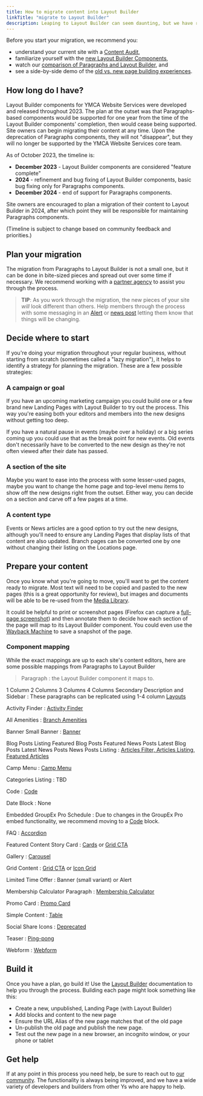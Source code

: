 ```yaml
---
title: How to migrate content into Layout Builder
linkTitle: "migrate to Layout Builder"
description: Leaping to Layout Builder can seem daunting, but we have resources to help.
---
```


Before you start your migration, we recommend you:

- understand your current site with a [Content Audit](../content-audit),
- familiarize yourself with the [new Layout Builder Components](../../user-documentation/layout-builder/),
- watch our [comparison of Paragraphs and Layout Builder](https://youtu.be/YdYaYE0bd6w?t=794&si=xPvRoLM0O-VxABDZ), and
- see a side-by-side demo of the [old vs. new page building experiences](https://youtu.be/jrRY3q2lP4s).

## How long do I have?

Layout Builder components for YMCA Website Services were developed and released throughout 2023. The plan at the outset was that Paragraphs-based components would be supported for one year from the time of the Layout Builder components' completion, then would cease being supported. Site owners can begin migrating their content at any time. Upon the deprecation of Paragraphs components, they will not "disappear", but they will no longer be supported by the YMCA Website Services core team.

As of October 2023, the timeline is:

- **December 2023** -  Layout Builder components are considered "feature complete"
- **2024** - refinement and bug fixing of Layout Builder components, basic bug fixing only for Paragraphs components.
- **December 2024** - end of support for Paragraphs components.

Site owners are encouraged to plan a migration of their content to Layout Builder in 2024, after which point they will be responsible for maintaining Paragraphs components.

(Timeline is subject to change based on community feedback and priorities.)

## Plan your migration

The migration from Paragraphs to Layout Builder is not a small one, but it can be done in bite-sized pieces and spread out over some time if necessary. We recommend working with a [partner agency](https://ds.ymca.org/partners) to assist you through the process.

> **TIP**: As you work through the migration, the new pieces of your site _will_ look different than others. Help members through the process with some messaging in an [Alert](../../user-documentation/content-types/alert) or [news post](../../user-documentation/content-types/lb-article) letting them know that things will be changing.

## Decide where to start

If you're doing your migration throughout your regular business, without starting from scratch (sometimes called a "lazy migration"), it helps to identify a strategy for planning the migration. These are a few possible strategies:

### A campaign or goal

If you have an upcoming marketing campaign you could build one or a few brand new Landing Pages with Layout Builder to try out the process. This way you're easing both your editors and members into the new designs without getting too deep.

If you have a natural pause in events (maybe over a holiday) or a big series coming up you could use that as the break point for new events. Old events don't necessarily have to be converted to the new design as they're not often viewed after their date has passed.

### A section of the site

Maybe you want to ease into the process with some lesser-used pages, maybe you want to change the home page and top-level menu items to show off the new designs right from the outset. Either way, you can decide on a section and carve off a few pages at a time.

### A content type

Events or News articles are a good option to try out the new designs, although you'll need to ensure any Landing Pages that display lists of that content are also updated. Branch pages can be converted one by one without changing their listing on the Locations page.

## Prepare your content

Once you know what you're going to move, you'll want to get the content ready to migrate. Most text will need to be copied and pasted to the new pages (this is a great opportunity for review), but images and documents will be able to be re-used from the [Media Library](../../user-documentation/media).

It could be helpful to print or screenshot pages (Firefox can capture a [full-page screenshot](https://support.mozilla.org/en-US/kb/take-screenshots-firefox)) and then annotate them to decide how each section of the page will map to its Layout Builder component. You could even use the [Wayback Machine](https://web.archive.org/) to save a snapshot of the page.

### Component mapping

While the exact mappings are up to each site's content editors, here are some possible mappings from Paragraphs to Layout Builder

> Paragraph
> : the Layout Builder component it maps to.

1 Column
2 Columns
3 Columns
4 Columns
Secondary Description and Sidebar
: These paragraphs can be replicated using 1-4 column [Layouts](../../user-documentation/layout-builder/#layouts)

Activity Finder
: [Activity Finder](../../user-documentation/layout-builder/activity-finder)

All Amenities
: [Branch Amenities](../../user-documentation/content-types/branch/#layout-builder-blocks)

Banner
Small Banner
: [Banner](../../user-documentation/layout-builder/banner)

Blog Posts Listing
Featured Blog Posts
Featured News Posts
Latest Blog Posts
Latest News Posts
News Posts Listing
: [Articles Filter, Articles Listing, Featured Articles](../../user-documentation/layout-builder/article-views)

Camp Menu
: [Camp Menu](../../user-documentation/content-types/camp/#camp-menus)

Categories Listing
: TBD

Code
: [Code](../../user-documentation/layout-builder/code)

Date Block
: None

Embedded GroupEx Pro Schedule
: Due to changes in the GroupEx Pro embed functionality, we recommend moving to a [Code](../../user-documentation/layout-builder/code) block.

FAQ
: [Accordion](../../user-documentation/layout-builder/accordion)

Featured Content
Story Card
: [Cards](../../user-documentation/layout-builder/cards) or [Grid CTA](../../user-documentation/layout-builder/grid-cta)

Gallery
: [Carousel](../../user-documentation/layout-builder/carousel)

Grid Content
: [Grid CTA](../../user-documentation/layout-builder/grid-cta) or [Icon Grid](../../user-documentation/layout-builder/icon-grid)

Limited Time Offer
: Banner (small variant) or Alert

Membership Calculator Paragraph
: [Membership Calculator](../../user-documentation/membership)

Promo Card
: [Promo Card](../../user-documentation/layout-builder/promo-card)

Simple Content
: [Table](../../user-documentation/layout-builder/table)

Social Share Icons
: [Deprecated](../../user-documentation/paragraphs/social-share-icons)

Teaser
: [Ping-pong](../../user-documentation/layout-builder/ping-pong)

Webform
: [Webform](../../user-documentation/layout-builder/webform)

## Build it

Once you have a plan, go build it! Use the [Layout Builder](../../user-documentation/layout-builder) documentation to help you through the process. Building each page might look something like this:

- Create a new, unpublished, Landing Page (with Layout Builder)
- Add blocks and content to the new page
- Ensure the URL Alias of the new page matches that of the old page
- Un-publish the old page and publish the new page.
- Test out the new page in a new browser, an incognito window, or your phone or tablet

## Get help

If at any point in this process you need help, be sure to reach out to [our community](../../../community). The functionality is always being improved, and we have a wide variety of developers and builders from other Ys who are happy to help.
